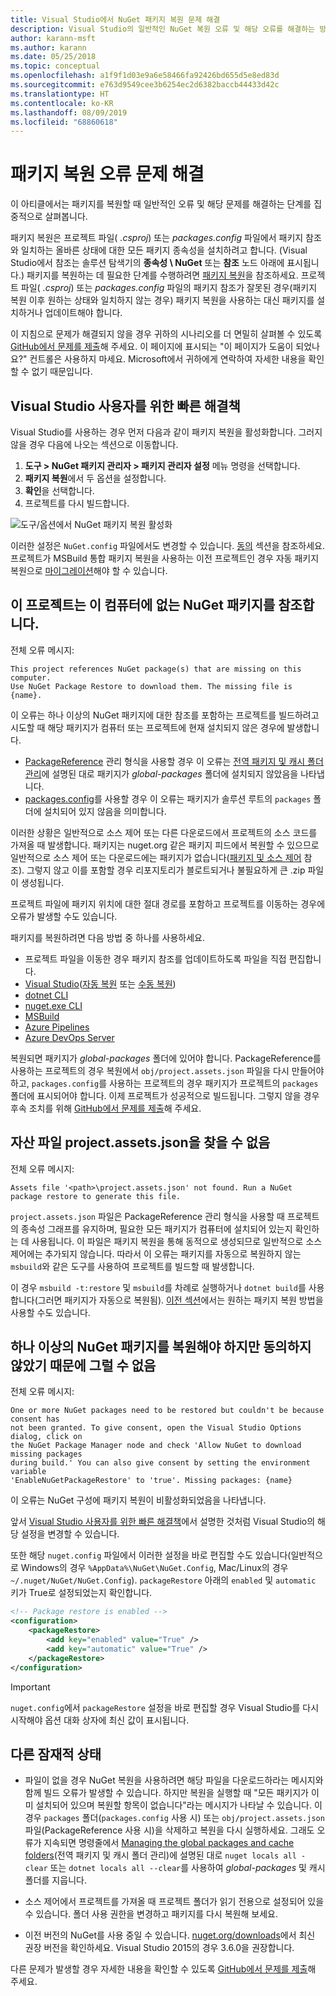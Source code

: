 ```yaml
---
title: Visual Studio에서 NuGet 패키지 복원 문제 해결
description: Visual Studio의 일반적인 NuGet 복원 오류 및 해당 오류를 해결하는 방법의 설명입니다.
author: karann-msft
ms.author: karann
ms.date: 05/25/2018
ms.topic: conceptual
ms.openlocfilehash: a1f9f1d03e9a6e58466fa92426bd655d5e8ed83d
ms.sourcegitcommit: e763d9549cee3b6254ec2d6382baccb44433d42c
ms.translationtype: HT
ms.contentlocale: ko-KR
ms.lasthandoff: 08/09/2019
ms.locfileid: "68860618"
---
```

# <a name="troubleshooting-package-restore-errors"></a>패키지 복원 오류 문제 해결

이 아티클에서는 패키지를 복원할 때 일반적인 오류 및 해당 문제를 해결하는 단계를 집중적으로 살펴봅니다. 

패키지 복원은 프로젝트 파일( *.csproj*) 또는 *packages.config* 파일에서 패키지 참조와 일치하는 올바른 상태에 대한 모든 패키지 종속성을 설치하려고 합니다. (Visual Studio에서 참조는 솔루션 탐색기의 **종속성 \ NuGet** 또는 **참조** 노드 아래에 표시됩니다.) 패키지를 복원하는 데 필요한 단계를 수행하려면 [패키지 복원](../consume-packages/package-restore.md#restore-packages)을 참조하세요. 프로젝트 파일( *.csproj*) 또는 *packages.config* 파일의 패키지 참조가 잘못된 경우(패키지 복원 이후 원하는 상태와 일치하지 않는 경우) 패키지 복원을 사용하는 대신 패키지를 설치하거나 업데이트해야 합니다.

이 지침으로 문제가 해결되지 않을 경우 귀하의 시나리오를 더 면밀히 살펴볼 수 있도록 [GitHub에서 문제를 제출](https://github.com/NuGet/docs.microsoft.com-nuget/issues)해 주세요. 이 페이지에 표시되는 "이 페이지가 도움이 되었나요?" 컨트롤은 사용하지 마세요. Microsoft에서 귀하에게 연락하여 자세한 내용을 확인할 수 없기 때문입니다.

## <a name="quick-solution-for-visual-studio-users"></a>Visual Studio 사용자를 위한 빠른 해결책

Visual Studio를 사용하는 경우 먼저 다음과 같이 패키지 복원을 활성화합니다. 그러지 않을 경우 다음에 나오는 섹션으로 이동합니다.

1. **도구 > NuGet 패키지 관리자 > 패키지 관리자 설정** 메뉴 명령을 선택합니다.
1. **패키지 복원**에서 두 옵션을 설정합니다.
1. **확인**을 선택합니다.
1. 프로젝트를 다시 빌드합니다.

![도구/옵션에서 NuGet 패키지 복원 활성화](../consume-packages/media/restore-01-autorestoreoptions.png)

이러한 설정은 `NuGet.config` 파일에서도 변경할 수 있습니다. [동의](#consent) 섹션을 참조하세요. 프로젝트가 MSBuild 통합 패키지 복원을 사용하는 이전 프로젝트인 경우 자동 패키지 복원으로 [마이그레이션](package-restore.md#migrate-to-automatic-package-restore-visual-studio)해야 할 수 있습니다.

<a name="missing"></a>

## <a name="this-project-references-nuget-packages-that-are-missing-on-this-computer"></a>이 프로젝트는 이 컴퓨터에 없는 NuGet 패키지를 참조합니다.

전체 오류 메시지:

```output
This project references NuGet package(s) that are missing on this computer.
Use NuGet Package Restore to download them. The missing file is {name}.
```

이 오류는 하나 이상의 NuGet 패키지에 대한 참조를 포함하는 프로젝트를 빌드하려고 시도할 때 해당 패키지가 컴퓨터 또는 프로젝트에 현재 설치되지 않은 경우에 발생합니다.

- [PackageReference](package-references-in-project-files.md) 관리 형식을 사용할 경우 이 오류는 [전역 패키지 및 캐시 폴더 관리](managing-the-global-packages-and-cache-folders.md)에 설명된 대로 패키지가 *global-packages* 폴더에 설치되지 않았음을 나타냅니다.
- [packages.config](../reference/packages-config.md)를 사용할 경우 이 오류는 패키지가 솔루션 루트의 `packages` 폴더에 설치되어 있지 않음을 의미합니다.

이러한 상황은 일반적으로 소스 제어 또는 다른 다운로드에서 프로젝트의 소스 코드를 가져올 때 발생합니다. 패키지는 nuget.org 같은 패키지 피드에서 복원할 수 있으므로 일반적으로 소스 제어 또는 다운로드에는 패키지가 없습니다([패키지 및 소스 제어](Packages-and-Source-Control.md) 참조). 그렇지 않고 이를 포함할 경우 리포지토리가 블로트되거나 불필요하게 큰 .zip 파일이 생성됩니다.

프로젝트 파일에 패키지 위치에 대한 절대 경로를 포함하고 프로젝트를 이동하는 경우에 오류가 발생할 수도 있습니다.

패키지를 복원하려면 다음 방법 중 하나를 사용하세요.

- 프로젝트 파일을 이동한 경우 패키지 참조를 업데이트하도록 파일을 직접 편집합니다.
- [Visual Studio](package-restore.md#restore-using-visual-studio)([자동 복원](package-restore.md#restore-packages-automatically-using-visual-studio) 또는 [수동 복원](package-restore.md#restore-packages-manually-using-visual-studio))
- [dotnet CLI](package-restore.md#restore-using-the-dotnet-cli)
- [nuget.exe CLI](package-restore.md#restore-using-the-nugetexe-cli)
- [MSBuild](package-restore.md#restore-using-msbuild)
- [Azure Pipelines](package-restore.md#restore-using-azure-pipelines)
- [Azure DevOps Server](package-restore.md#restore-using-azure-devops-server)

복원되면 패키지가 *global-packages* 폴더에 있어야 합니다. PackageReference를 사용하는 프로젝트의 경우 복원에서 `obj/project.assets.json` 파일을 다시 만들어야 하고, `packages.config`를 사용하는 프로젝트의 경우 패키지가 프로젝트의 `packages` 폴더에 표시되어야 합니다. 이제 프로젝트가 성공적으로 빌드됩니다. 그렇지 않을 경우 후속 조치를 위해 [GitHub에서 문제를 제출](https://github.com/NuGet/docs.microsoft.com-nuget/issues)해 주세요.

<a name="assets"></a>

## <a name="assets-file-projectassetsjson-not-found"></a>자산 파일 project.assets.json을 찾을 수 없음

전체 오류 메시지:

```output
Assets file '<path>\project.assets.json' not found. Run a NuGet package restore to generate this file.
```

`project.assets.json` 파일은 PackageReference 관리 형식을 사용할 때 프로젝트의 종속성 그래프를 유지하며, 필요한 모든 패키지가 컴퓨터에 설치되어 있는지 확인하는 데 사용됩니다. 이 파일은 패키지 복원을 통해 동적으로 생성되므로 일반적으로 소스 제어에는 추가되지 않습니다. 따라서 이 오류는 패키지를 자동으로 복원하지 않는 `msbuild`와 같은 도구를 사용하여 프로젝트를 빌드할 때 발생합니다.

이 경우 `msbuild -t:restore` 및 `msbuild`를 차례로 실행하거나 `dotnet build`를 사용합니다(그러면 패키지가 자동으로 복원됨). [이전 섹션](#missing)에서는 원하는 패키지 복원 방법을 사용할 수도 있습니다.

<a name="consent"></a>

## <a name="one-or-more-nuget-packages-need-to-be-restored-but-couldnt-be-because-consent-has-not-been-granted"></a>하나 이상의 NuGet 패키지를 복원해야 하지만 동의하지 않았기 때문에 그럴 수 없음

전체 오류 메시지:

```output
One or more NuGet packages need to be restored but couldn't be because consent has
not been granted. To give consent, open the Visual Studio Options dialog, click on
the NuGet Package Manager node and check 'Allow NuGet to download missing packages
during build.' You can also give consent by setting the environment variable
'EnableNuGetPackageRestore' to 'true'. Missing packages: {name}
```

이 오류는 NuGet 구성에 패키지 복원이 비활성화되었음을 나타냅니다.

앞서 [Visual Studio 사용자를 위한 빠른 해결책](#quick-solution-for-visual-studio-users)에서 설명한 것처럼 Visual Studio의 해당 설정을 변경할 수 있습니다.

또한 해당 `nuget.config` 파일에서 이러한 설정을 바로 편집할 수도 있습니다(일반적으로 Windows의 경우 `%AppData%\NuGet\NuGet.Config`, Mac/Linux의 경우 `~/.nuget/NuGet/NuGet.Config`). `packageRestore` 아래의 `enabled` 및 `automatic` 키가 True로 설정되었는지 확인합니다.

```xml
<!-- Package restore is enabled -->
<configuration>
    <packageRestore>
        <add key="enabled" value="True" />
        <add key="automatic" value="True" />
    </packageRestore>
</configuration>
```

> [!Important]
> `nuget.config`에서 `packageRestore` 설정을 바로 편집할 경우 Visual Studio를 다시 시작해야 옵션 대화 상자에 최신 값이 표시됩니다.

## <a name="other-potential-conditions"></a>다른 잠재적 상태

- 파일이 없을 경우 NuGet 복원을 사용하려면 해당 파일을 다운로드하라는 메시지와 함께 빌드 오류가 발생할 수 있습니다. 하지만 복원을 실행할 때 "모든 패키지가 이미 설치되어 있으며 복원할 항목이 없습니다"라는 메시지가 나타날 수 있습니다. 이 경우 `packages` 폴더(`packages.config` 사용 시) 또는 `obj/project.assets.json` 파일(PackageReference 사용 시)을 삭제하고 복원을 다시 실행하세요. 그래도 오류가 지속되면 명령줄에서 [Managing the global packages and cache folders](managing-the-global-packages-and-cache-folders.md)(전역 패키지 및 캐시 폴더 관리)에 설명된 대로 `nuget locals all -clear` 또는 `dotnet locals all --clear`를 사용하여 *global-packages* 및 캐시 폴더를 지웁니다.

- 소스 제어에서 프로젝트를 가져올 때 프로젝트 폴더가 읽기 전용으로 설정되어 있을 수 있습니다. 폴더 사용 권한을 변경하고 패키지를 다시 복원해 보세요.

- 이전 버전의 NuGet를 사용 중일 수 있습니다. [nuget.org/downloads](https://www.nuget.org/downloads)에서 최신 권장 버전을 확인하세요. Visual Studio 2015의 경우 3.6.0을 권장합니다.

다른 문제가 발생할 경우 자세한 내용을 확인할 수 있도록 [GitHub에서 문제를 제출](https://github.com/NuGet/docs.microsoft.com-nuget/issues)해 주세요.
